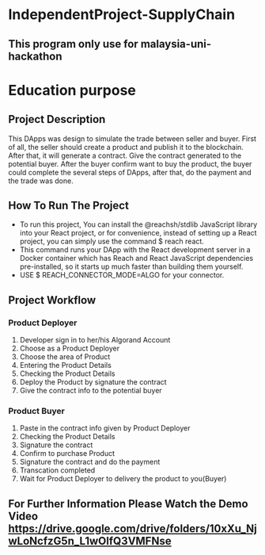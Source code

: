 # IndependentProject-SupplyChain

## This program only use for malaysia-uni-hackathon
# Education purpose

## Project Description

This DApps was design to simulate the trade between seller and buyer. First of all, the seller should create a product and publish it to the blockchain. After that, it will generate a contract. Give the contract generated to the potential buyer. After the buyer confirm want to buy the product, the buyer could complete the several steps of DApps, after that, do the payment and the trade was done.

## How To Run The Project

* To run this project, You can install the @reachsh/stdlib JavaScript library into your React project, or for convenience, instead of setting up a React project, you can simply use the command $ reach react. 
* This command runs your DApp with the React development server in a Docker container which has Reach and React JavaScript dependencies pre-installed, so it starts up much faster than building them yourself. 
* USE $ REACH_CONNECTOR_MODE=ALGO for your connector.

## Project Workflow
### Product Deployer
1. Developer sign in to her/his Algorand Account
2. Choose as a Product Deployer
3. Choose the area of Product
4. Entering the Product Details
5. Checking the Product Details
6. Deploy the Product by signature the contract
7. Give the contract info to the potential buyer

### Product Buyer
1. Paste in the contract info given by Product Deployer
2. Checking the Product Details
3. Signature the contract
4. Confirm to purchase Product
5. Signature the contract and do the payment
6. Transcation completed
7. Wait for Product Deployer to delivery the product to you(Buyer)

## For Further Information Please Watch the Demo Video https://drive.google.com/drive/folders/10xXu_NjwLoNcfzG5n_L1wOlfQ3VMFNse


